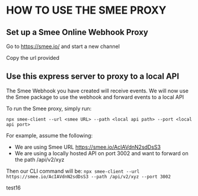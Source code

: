 # HOW TO USE THE SMEE PROXY

## Set up a Smee Online Webhook Proxy
Go to https://smee.io/ and start a new channel

Copy the url provided

## Use this express server to proxy to a local API
The Smee Webhook you have created will receive events. We will now use the Smee package to use the webhook and forward events to a local API

To run the Smee proxy, simply run:

```npx smee-client --url <smee URL> --path <local api path> --port <local api port>```

For example, assume the following:
- We are using Smee URL https://smee.io/AcIAVdnN2sdDsS3
- We are using a locally hosted API on port 3002 and want to forward on the path /api/v2/xyz

Then our CLI command will be:
```npx smee-client --url https://smee.io/AcIAVdnN2sdDsS3 --path /api/v2/xyz --port 3002```

test16
